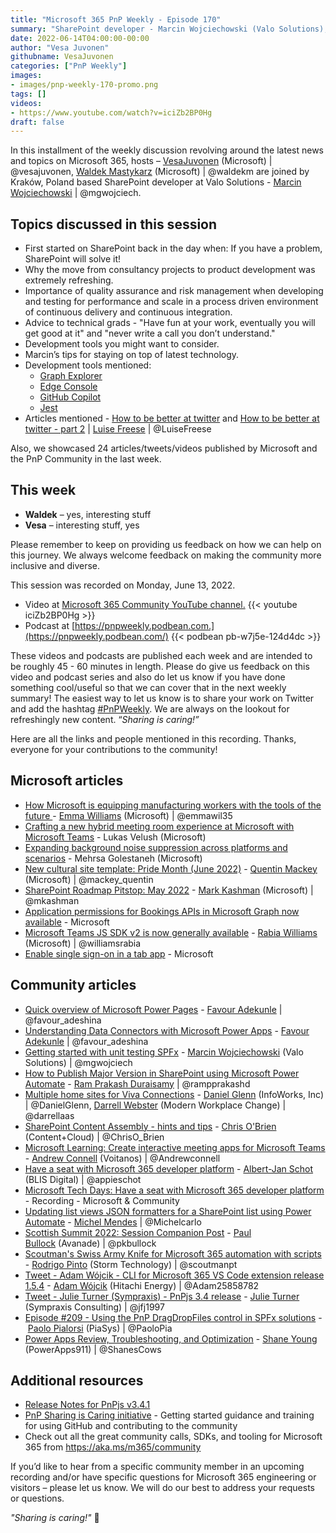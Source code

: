 ```yaml
---
title: "Microsoft 365 PnP Weekly - Episode 170"
summary: "SharePoint developer - Marcin Wojciechowski (Valo Solutions), joins Microsoft’s Vesa Juvonen and Waldek Mastykarz to discuss quality assurance, risk management, development tools, news sources, tips to new developers plus latest 24 articles/tweets/videos from Microsoft/Community this week."
date: 2022-06-14T04:00:00-00:00
author: "Vesa Juvonen"
githubname: VesaJuvonen
categories: ["PnP Weekly"]
images:
- images/pnp-weekly-170-promo.png
tags: []
videos:
- https://www.youtube.com/watch?v=iciZb2BP0Hg
draft: false
---
```


In this installment of the weekly discussion revolving around the latest news and topics on Microsoft 365, hosts – [VesaJuvonen](http://twitter.com/vesajuvonen) (Microsoft) | @vesajuvonen, [Waldek Mastykarz](http://twitter.com/waldekm) (Microsoft) | @waldekm are joined by Kraków, Poland based SharePoint developer at Valo Solutions - [Marcin Wojciechowski](https://twitter.com/mgwojciech) \| @mgwojciech.

## Topics discussed in this session

* First started on SharePoint back in the day when: If you have a problem, SharePoint will solve it!
* Why the move from consultancy projects to product development was extremely refreshing.
* Importance of quality assurance and risk management when developing and testing for performance and scale in a process driven environment of continuous delivery and continuous integration.
* Advice to technical grads - "Have fun at your work, eventually you will get good at it" and "never write a call you don’t understand."
* Development tools you might want to consider.
* Marcin’s tips for staying on top of latest technology.
* Development tools mentioned:
    * [Graph Explorer](https://developer.microsoft.com/graph/graph-explorer)
    * [Edge Console](https://docs.microsoft.com/microsoft-edge/devtools-guide-chromium/console/)
    * [GitHub Copilot](https://dev.to/github/understand-your-code-using-github-copilot-5375#:~:text=%20Understand%20your%20code%20using%20GitHub%20Copilot%20,Copilot%20Labs%20sidebar%20has%20everything%20you...%20More%20)
    * [Jest](https://jestjs.io/)
* Articles mentioned - [How to be better at twitter](https://www.m365princess.com/blogs/twitter/) and [How to be better at twitter - part 2](https://www.m365princess.com/blogs/twitter-part-2/) \| [Luise Freese](http://twitter.com/LuiseFreese) \| @LuiseFreese

Also, we showcased 24 articles/tweets/videos published by Microsoft and the PnP Community in the last week.  

## This week

* **Waldek** – yes, interesting stuff
* **Vesa** – interesting stuff, yes

Please remember to keep on providing us feedback on how we can help on this journey. We always welcome feedback on making the community more inclusive and diverse.

This session was recorded on Monday, June 13, 2022.

*   Video at [Microsoft 365 Community YouTube channel.](https://aka.ms/m365pnp-videos)
    {{< youtube iciZb2BP0Hg >}}
*   Podcast at [https://pnpweekly.podbean.com.](https://pnpweekly.podbean.com/) 
    {{< podbean pb-w7j5e-124d4dc >}}

These videos and podcasts are published each week and are intended to be roughly 45 - 60 minutes in length.  Please do give us feedback on this video and podcast series and also do let us know if you have done something cool/useful so that we can cover that in the next weekly summary! The easiest way to let us know is to share your work on Twitter and add the hashtag [#PnPWeekly](https://twitter.com/search?q=%23pnpweekly). We are always on the lookout for refreshingly new content. “_Sharing is caring!”_ 

Here are all the links and people mentioned in this recording. Thanks, everyone for your contributions to the community!

## Microsoft articles

* [How Microsoft is equipping manufacturing workers with the tools of the future ](https://www.microsoft.com/microsoft-365/blog/2022/05/31/how-microsoft-is-equipping-manufacturing-workers-with-the-tools-of-the-future/) - [Emma Williams](https://twitter.com/emmawil35) (Microsoft) | @emmawil35
* [Crafting a new hybrid meeting room experience at Microsoft with Microsoft Teams](https://techcommunity.microsoft.com/t5/microsoft-teams-blog/crafting-a-new-hybrid-meeting-room-experience-at-microsoft-with/ba-p/3478711) - Lukas Velush (Microsoft)
* [Expanding background noise suppression across platforms and scenarios](https://techcommunity.microsoft.com/t5/microsoft-teams-blog/expanding-background-noise-suppression-across-platforms-and/ba-p/3300366) - Mehrsa Golestaneh (Microsoft)
* [New cultural site template: Pride Month (June 2022)](https://techcommunity.microsoft.com/t5/microsoft-sharepoint-blog/new-cultural-site-template-pride-month-june-2022/ba-p/3490291) - [Quentin Mackey](https://twitter.com/mackey_quentin) (Microsoft) | @mackey_quentin
* [SharePoint Roadmap Pitstop: May 2022](https://techcommunity.microsoft.com/t5/microsoft-sharepoint-blog/sharepoint-roadmap-pitstop-may-2022/ba-p/3468499) - [Mark Kashman](https://twitter.com/mkashman) (Microsoft) | @mkashman
* [Application permissions for Bookings APIs in Microsoft Graph now available](https://devblogs.microsoft.com/microsoft365dev/application-permissions-for-bookings-apis-in-microsoft-graph-now-available/) - Microsoft
* [Microsoft Teams JS SDK v2 is now generally available](https://devblogs.microsoft.com/microsoft365dev/microsoft-teams-js-sdk-v2-is-now-generally-available/) - [Rabia Williams](https://twitter.com/williamsrabia) (Microsoft) | @williamsrabia
* [Enable single sign-on in a tab app](https://docs.microsoft.com/microsoftteams/platform/tabs/how-to/authentication/tab-sso-overview?referrer=whats.new.rssfeed) - Microsoft


## Community articles

* [Quick overview of Microsoft Power Pages](https://pnp.github.io/blog/post/quick-overview-of-microsoft-power-pages/) - [Favour Adekunle](https://twitter.com/favour_adeshina) | @favour_adeshina
* [Understanding Data Connectors with Microsoft Power Apps](https://pnp.github.io/blog/post/understanding-data-connectors-with-microsoft-power-apps/) - [Favour Adekunle](https://twitter.com/favour_adeshina) | @favour_adeshina
* [Getting started with unit testing SPFx](https://pnp.github.io/blog/post/getting-started-with-unit-testing-spfx/) - [Marcin Wojciechowski](https://twitter.com/mgwojciech) (Valo Solutions) | @mgwojciech
* [How to Publish Major Version in SharePoint using Microsoft Power Automate](https://powerusers.microsoft.com/t5/Power-Apps-Community-Blog/How-to-Publish-Major-Version-in-SharePoint-using-Microsoft-Power/ba-p/1622788) - [Ram Prakash Duraisamy](https://twitter.com/rampprakashd) | @rampprakashd
* [Multiple home sites for Viva Connections](https://regarding365.com/multiple-home-sites-for-viva-connections-49052dfd6b70) - [Daniel Glenn](https://twitter.com/DanielGlenn) (InfoWorks, Inc) | @DanielGlenn, [Darrell Webster](https://twitter.com/darrellaas) (Modern Workplace Change) | @darrellaas
* [SharePoint Content Assembly - hints and tips](https://www.sharepointnutsandbolts.com/2022/06/Syntex-Content-Assembly-tips.html) - [Chris O'Brien](https://twitter.com/ChrisO_Brien) (Content+Cloud) | @ChrisO_Brien
* [Microsoft Learning: Create interactive meeting apps for Microsoft Teams](https://www.andrewconnell.com/blog/mslearning-msteams-monetize-apps/) - [Andrew Connell](https://twitter.com/andrewconnell) (Voitanos) | @Andrewconnell
* [Have a seat with Microsoft 365 developer platform](https://www.cloudappie.nl/seat-microsoft-365-developer-platform/) - [Albert-Jan Schot](https://twitter.com/appieschot) (BLIS Digital) | @appieschot
* [Microsoft Tech Days: Have a seat with Microsoft 365 developer platform](https://info.microsoft.com/UK-DevEngage-VDEO-FY22-05May-05-Microsoft-Tech-Days-Have-a-seat-with-Microsoft-365-developer-platform-SRDEM113555-AID-3046124_LP02-Thank-You---Standard-Hero.html) - Recording - Microsoft & Community
* [Updating list views JSON formatters for a SharePoint list using Power Automate](https://michelcarlo.com/2022/06/08/updating-list-views-json-formatters-for-a-sharepoint-list-using-power-automate/?utm_content=buffer0ea64&utm_medium=social&utm_source=twitter.com&utm_campaign=buffer) - [Michel Mendes](https://twitter.com/michelcarlo) | @Michelcarlo
* [Scottish Summit 2022: Session Companion Post](https://www.pkbullock.com/blog/2022/scottish-summit-2022-session-companion-post/) - [Paul Bullock](https://twitter.com/pkbullock) (Avanade) | @pkbullock
* [Scoutman's Swiss Army Knife for Microsoft 365 automation with scripts](https://www.scoutman.pt/scoutmans-swiss-army-knife/) - [Rodrigo Pinto](https://twitter.com/scoutmanpt) (Storm Technology) | @scoutmanpt
* [Tweet - Adam Wójcik - CLI for Microsoft 365 VS Code extension release 1.5.4](https://twitter.com/Adam25858782/status/1535789856697221120) - [Adam Wójcik](https://twitter.com/Adam25858782) (Hitachi Energy) | @Adam25858782
* [Tweet - Julie Turner (Sympraxis) - PnPjs 3.4 release](https://twitter.com/m365pnpjs/status/1535328967200219136) - [Julie Turner](https://twitter.com/jfj1997) (Sympraxis Consulting) | @jfj1997
* [Episode #209 - Using the PnP DragDropFiles control in SPFx solutions](https://www.youtube.com/watch?v=Zj7vofom8Bs)  - [Paolo Pialorsi](https://twitter.com/PaoloPia) (PiaSys) | @PaoloPia
* [Power Apps Review, Troubleshooting, and Optimization](https://www.youtube.com/watch?v=U_auAaSD-Yg) - [Shane Young](https://twitter.com/ShanesCows) (PowerApps911) | @ShanesCows
  
## Additional resources

* [Release Notes for PnPjs v3.4.1](https://pnp.github.io/pnpjs/)  
* [PnP Sharing is Caring initiative](https://aka.ms/sharing-is-caring) - Getting started guidance and training for using GitHub and contributing to the community
* Check out all the great community calls, SDKs, and tooling for Microsoft 365 from <https://aka.ms/m365/community>

If you’d like to hear from a specific community member in an upcoming recording and/or have specific questions for Microsoft 365 engineering or visitors – please let us know. We will do our best to address your requests or questions.

_"Sharing is caring!"_ 🧡

